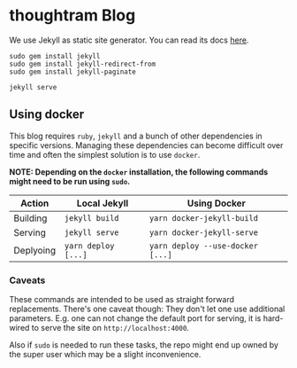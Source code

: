 # thoughtram Blog


We use Jekyll as static site generator. You can read its docs [here](http://jekyllrb.com/docs/home/).


```terminal
sudo gem install jekyll
sudo gem install jekyll-redirect-from
sudo gem install jekyll-paginate

jekyll serve
```

## Using docker

This blog requires `ruby`, `jekyll` and a bunch of other dependencies in specific versions. Managing these dependencies can become difficult over time and often the simplest solution is to use `docker`.

**NOTE: Depending on the `docker` installation, the following commands might need to be run using `sudo`.**

| Action    |      Local Jekyll   |  Using Docker                    |
|-----------|---------------------|----------------------------------|
| Building  | `jekyll build`      | `yarn docker-jekyll-build`       |
| Serving   | `jekyll serve`      | `yarn docker-jekyll-serve`       |
| Deplyoing | `yarn deploy [...]` | `yarn deploy --use-docker [...]` |

### Caveats

These commands are intended to be used as straight forward replacements. There's one caveat though: They don't let one use additional parameters. E.g. one can not change the default port for serving, it is hard-wired to serve the site on `http://localhost:4000`.

Also if `sudo` is needed to run these tasks, the repo might end up owned by the super user which may be a slight inconvenience.